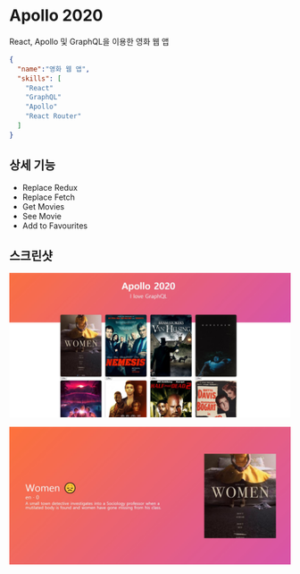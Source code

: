 # Apollo 2020

React, Apollo 및 GraphQL을 이용한 영화 웹 앱

```json
{
  "name":"영화 웹 앱",
  "skills": [
    "React"
    "GraphQL"
    "Apollo"
    "React Router"
  ]
}
```

## 상세 기능
- Replace Redux
- Replace Fetch
- Get Movies
- See Movie
- Add to Favourites

## 스크린샷
![screenshot](https://github.com/jungsikyeo/apollo-2020/blob/master/public/screenshot_1.JPG)


![screenshot](https://github.com/jungsikyeo/apollo-2020/blob/master/public/screenshot_2.JPG)
